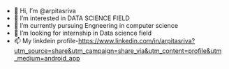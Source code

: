 - 👋 Hi, I’m @arpitasriva
- 👀 I’m interested in DATA SCIENCE FIELD
- 🌱 I’m currently pursuing Engneering in computer science
- 💞️ I’m looking for internship in Data science field
- 📫 My linkdein profile-https://www.linkedin.com/in/arpitasriva?utm_source=share&utm_campaign=share_via&utm_content=profile&utm_medium=android_app
  

<!---
arpitasriva/arpitasriva is a ✨ special ✨ repository because its `README.md` (this file) appears on your GitHub profile.
You can click the Preview link to take a look at your changes.
--->
